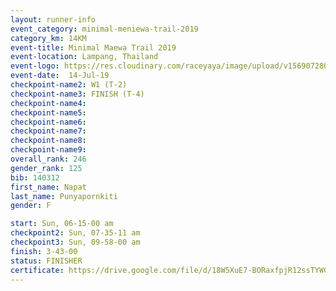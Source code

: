```yaml
---
layout: runner-info 
event_category: minimal-meniewa-trail-2019 
category_km: 14KM 
event-title: Minimal Maewa Trail 2019 
event-location: Lampang, Thailand 
event-logo: https://res.cloudinary.com/raceyaya/image/upload/v1569072805/logo/minimal-trail_ktnvsp.jpg 
event-date:  14-Jul-19 
checkpoint-name2: W1 (T-2) 
checkpoint-name3: FINISH (T-4) 
checkpoint-name4: 
checkpoint-name5: 
checkpoint-name6: 
checkpoint-name7: 
checkpoint-name8: 
checkpoint-name9: 
overall_rank: 246
gender_rank: 125
bib: 140312
first_name: Napat
last_name: Punyapornkiti
gender: F

start: Sun, 06-15-00 am
checkpoint2: Sun, 07-35-11 am
checkpoint3: Sun, 09-58-00 am
finish: 3-43-00
status: FINISHER
certificate: https://drive.google.com/file/d/18W5XuE7-BORaxfpjR12ssTYWCMT7yRwO/view?usp=sharing
---
```

